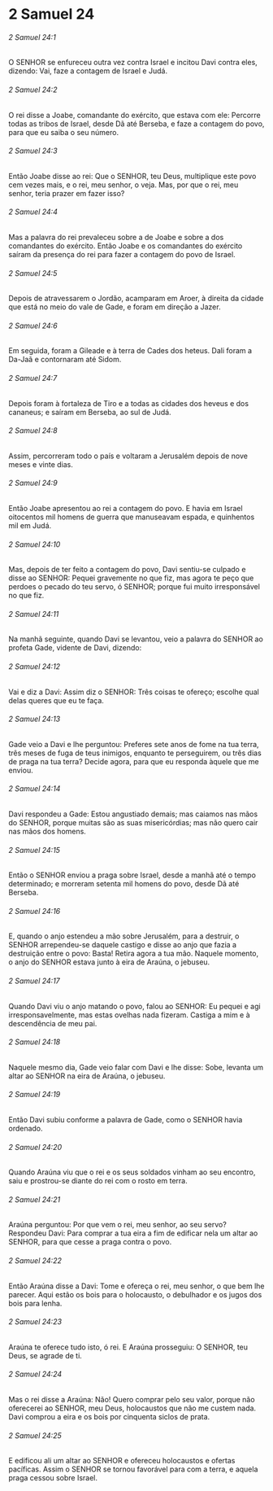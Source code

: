 # 2 Samuel 24

###### 2 Samuel 24:1

O SENHOR se enfureceu outra vez contra Israel e incitou Davi contra eles, dizendo: Vai, faze a contagem de Israel e Judá.

###### 2 Samuel 24:2

O rei disse a Joabe, comandante do exército, que estava com ele: Percorre todas as tribos de Israel, desde Dã até Berseba, e faze a contagem do povo, para que eu saiba o seu número.

###### 2 Samuel 24:3

Então Joabe disse ao rei: Que o SENHOR, teu Deus, multiplique este povo cem vezes mais, e o rei, meu senhor, o veja. Mas, por que o rei, meu senhor, teria prazer em fazer isso?

###### 2 Samuel 24:4

Mas a palavra do rei prevaleceu sobre a de Joabe e sobre a dos comandantes do exército. Então Joabe e os comandantes do exército saíram da presença do rei para fazer a contagem do povo de Israel.

###### 2 Samuel 24:5

Depois de atravessarem o Jordão, acamparam em Aroer, à direita da cidade que está no meio do vale de Gade, e foram em direção a Jazer.

###### 2 Samuel 24:6

Em seguida, foram a Gileade e à terra de Cades dos heteus. Dali foram a Da-Jaã e contornaram até Sidom.

###### 2 Samuel 24:7

Depois foram à fortaleza de Tiro e a todas as cidades dos heveus e dos cananeus; e saíram em Berseba, ao sul de Judá.

###### 2 Samuel 24:8

Assim, percorreram todo o país e voltaram a Jerusalém depois de nove meses e vinte dias.

###### 2 Samuel 24:9

Então Joabe apresentou ao rei a contagem do povo. E havia em Israel oitocentos mil homens de guerra que manuseavam espada, e quinhentos mil em Judá.

###### 2 Samuel 24:10

Mas, depois de ter feito a contagem do povo, Davi sentiu-se culpado e disse ao SENHOR: Pequei gravemente no que fiz, mas agora te peço que perdoes o pecado do teu servo, ó SENHOR; porque fui muito irresponsável no que fiz.

###### 2 Samuel 24:11

Na manhã seguinte, quando Davi se levantou, veio a palavra do SENHOR ao profeta Gade, vidente de Davi, dizendo:

###### 2 Samuel 24:12

Vai e diz a Davi: Assim diz o SENHOR: Três coisas te ofereço; escolhe qual delas queres que eu te faça.

###### 2 Samuel 24:13

Gade veio a Davi e lhe perguntou: Preferes sete anos de fome na tua terra, três meses de fuga de teus inimigos, enquanto te perseguirem, ou três dias de praga na tua terra? Decide agora, para que eu responda àquele que me enviou.

###### 2 Samuel 24:14

Davi respondeu a Gade: Estou angustiado demais; mas caiamos nas mãos do SENHOR, porque muitas são as suas misericórdias; mas não quero cair nas mãos dos homens.

###### 2 Samuel 24:15

Então o SENHOR enviou a praga sobre Israel, desde a manhã até o tempo determinado; e morreram setenta mil homens do povo, desde Dã até Berseba.

###### 2 Samuel 24:16

E, quando o anjo estendeu a mão sobre Jerusalém, para a destruir, o SENHOR arrependeu-se daquele castigo e disse ao anjo que fazia a destruição entre o povo: Basta! Retira agora a tua mão. Naquele momento, o anjo do SENHOR estava junto à eira de Araúna, o jebuseu.

###### 2 Samuel 24:17

Quando Davi viu o anjo matando o povo, falou ao SENHOR: Eu pequei e agi irresponsavelmente, mas estas ovelhas nada fizeram. Castiga a mim e à descendência de meu pai.

###### 2 Samuel 24:18

Naquele mesmo dia, Gade veio falar com Davi e lhe disse: Sobe, levanta um altar ao SENHOR na eira de Araúna, o jebuseu.

###### 2 Samuel 24:19

Então Davi subiu conforme a palavra de Gade, como o SENHOR havia ordenado.

###### 2 Samuel 24:20

Quando Araúna viu que o rei e os seus soldados vinham ao seu encontro, saiu e prostrou-se diante do rei com o rosto em terra.

###### 2 Samuel 24:21

Araúna perguntou: Por que vem o rei, meu senhor, ao seu servo? Respondeu Davi: Para comprar a tua eira a fim de edificar nela um altar ao SENHOR, para que cesse a praga contra o povo.

###### 2 Samuel 24:22

Então Araúna disse a Davi: Tome e ofereça o rei, meu senhor, o que bem lhe parecer. Aqui estão os bois para o holocausto, o debulhador e os jugos dos bois para lenha.

###### 2 Samuel 24:23

Araúna te oferece tudo isto, ó rei. E Araúna prosseguiu: O SENHOR, teu Deus, se agrade de ti.

###### 2 Samuel 24:24

Mas o rei disse a Araúna: Não! Quero comprar pelo seu valor, porque não oferecerei ao SENHOR, meu Deus, holocaustos que não me custem nada. Davi comprou a eira e os bois por cinquenta siclos de prata.

###### 2 Samuel 24:25

E edificou ali um altar ao SENHOR e ofereceu holocaustos e ofertas pacíficas. Assim o SENHOR se tornou favorável para com a terra, e aquela praga cessou sobre Israel.

